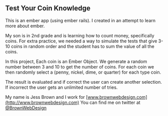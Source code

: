 Test Your Coin Knowledge
-------------------------------------------------------

This is an ember app (using ember rails). I created in an attempt to
learn more about ember.

My son is in 2nd grade and is learning how to count money, specifically
coins. For extra practice, we needed a way to simulate the tests that
give 3-10 coins in random order and the student has to sum the value of
all the coins.

In this project, Each coin is an Ember Object. We generate a random
number between 3 and 10 to get the number of coins. For each coin we
then randomly select a (penny, nickel, dime, or quarter) for each type
coin. 

The result is evaluated and if correct the user can create another
selection. If incorrect the user gets an unlimited number of tries.

My name is Jess Brown and I work for [www.brownwebdesign.com](http://www.brownwebdesign.com) 
You can find me on twitter at [@BrownWebDesign](http://www.twitter.com/BrownWebDesign)
